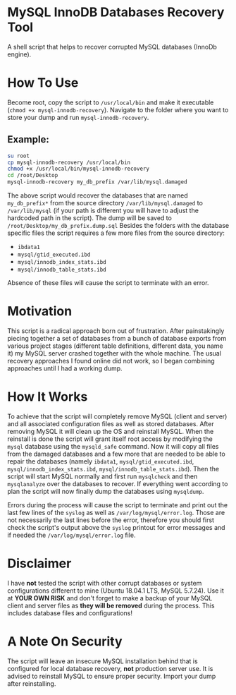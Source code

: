 # MySQL InnoDB Databases Recovery Tool
A shell script that helps to recover corrupted MySQL databases (InnoDb engine).

# How To Use
Become root, copy the script to `/usr/local/bin` and make it executable (`chmod +x mysql-innodb-recovery`). Navigate to the folder where you want to store your dump and run `mysql-innodb-recovery`.

## Example:
```bash
su root
cp mysql-innodb-recovery /usr/local/bin
chmod +x /usr/local/bin/mysql-innodb-recovery
cd /root/Desktop
mysql-innodb-recovery my_db_prefix /var/lib/mysql.damaged
```

The above script would recover the databases that are named `my_db_prefix*` from the source directory `/var/lib/mysql.damaged` to `/var/lib/mysql` (if your path is different you will have to adjust the hardcoded path in the script). The dump will be saved to `/root/Desktop/my_db_prefix.dump.sql` Besides the folders with the database specific files the script requires a few more files from the source directory: 

- `ibdata1`
- `mysql/gtid_executed.ibd`
- `mysql/innodb_index_stats.ibd` 
- `mysql/innodb_table_stats.ibd` 

Absence of these files will cause the script to terminate with an error.

# Motivation
This script is a radical approach born out of frustration. After painstakingly piecing together a set of databases from a bunch of database exports from various project stages (different table definitions, different data, you name it) my MySQL server crashed together with the whole machine. The usual recovery approaches I found online did not work, so I began combining approaches until I had a working dump.

# How It Works
To achieve that the script will completely remove MySQL (client and server) and all associated configuration files as well as stored databases. After removing MySQL it will clean up the OS and reinstall MySQL. When the reinstall is done the script will grant itself root access by modifying the `mysql` database using the `mysqld_safe` command. Now it will copy all files from the damaged databases and a few more that are needed to be able to repair the databases (namely `ibdata1`, `mysql/gtid_executed.ibd`, `mysql/innodb_index_stats.ibd`, `mysql/innodb_table_stats.ibd`). Then the script will start MySQL normally and first run `mysqlcheck` and then `mysqlanalyze` over the databases to recover. If everything went according to plan the script will now finally dump the databases using `mysqldump`. 

Errors during the process will cause the script to terminate and print out the last few lines of the `syslog` as well as `/var/log/mysql/error.log`. Those are not necessarily the last lines before the error, therefore you should first check the script's output above the `syslog` printout for error messages and if needed the `/var/log/mysql/error.log` file.

# Disclaimer
I have **not** tested the script with other corrupt databases or system configurations different to mine (Ubuntu 18.04.1 LTS, MySQL 5.7.24). Use it at **YOUR OWN RISK** and don't forget to make a backup of your MySQL client and server files as **they will be removed** during the process. This includes database files and configurations! 

# A Note On Security
The script will leave an insecure MySQL installation behind that is configured for local database recovery, **not** production server use. It is advised to reinstall MySQL to ensure proper security. Import your dump after reinstalling. 